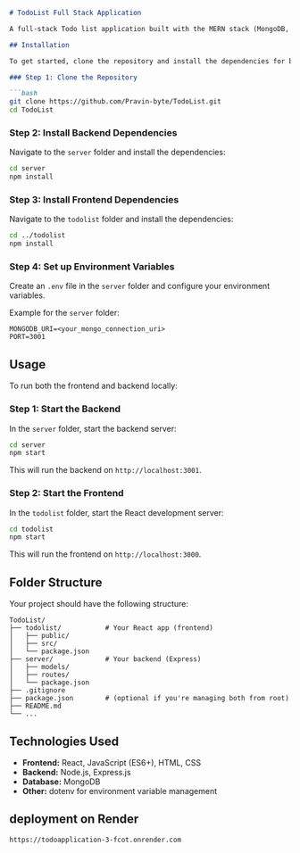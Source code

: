 
```markdown
# TodoList Full Stack Application

A full-stack Todo list application built with the MERN stack (MongoDB, Express, React, Node.js).

## Installation

To get started, clone the repository and install the dependencies for both the frontend and backend.

### Step 1: Clone the Repository

```bash
git clone https://github.com/Pravin-byte/TodoList.git
cd TodoList
```

### Step 2: Install Backend Dependencies

Navigate to the `server` folder and install the dependencies:

```bash
cd server
npm install
```

### Step 3: Install Frontend Dependencies

Navigate to the `todolist` folder and install the dependencies:

```bash
cd ../todolist
npm install
```

### Step 4: Set up Environment Variables

Create an `.env` file in the `server` folder and configure your environment variables.

Example for the `server` folder:
```
MONGODB_URI=<your_mongo_connection_uri>
PORT=3001
```

## Usage

To run both the frontend and backend locally:

### Step 1: Start the Backend

In the `server` folder, start the backend server:

```bash
cd server
npm start
```

This will run the backend on `http://localhost:3001`.

### Step 2: Start the Frontend

In the `todolist` folder, start the React development server:

```bash
cd todolist
npm start
```

This will run the frontend on `http://localhost:3000`.

## Folder Structure

Your project should have the following structure:

```
TodoList/
├── todolist/           # Your React app (frontend)
│   ├── public/
│   ├── src/
│   └── package.json
├── server/             # Your backend (Express)
│   ├── models/
│   ├── routes/
│   └── package.json
├── .gitignore
├── package.json        # (optional if you're managing both from root)
├── README.md
└── ...
```

## Technologies Used

- **Frontend:** React, JavaScript (ES6+), HTML, CSS
- **Backend:** Node.js, Express.js
- **Database:** MongoDB
- **Other:** dotenv for environment variable management

## deployment on Render
```bash
https://todoapplication-3-fcot.onrender.com
```

